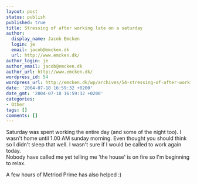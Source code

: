 ```yaml
---
layout: post
status: publish
published: true
title: Stressing of after working late on a saturday
author:
  display_name: Jacob Emcken
  login: je
  email: jacob@emcken.dk
  url: http://www.emcken.dk/
author_login: je
author_email: jacob@emcken.dk
author_url: http://www.emcken.dk/
wordpress_id: 54
wordpress_url: http://emcken.dk/wp/archives/54-stressing-of-after-working-late-on-a-saturday.html
date: '2004-07-18 16:59:32 +0200'
date_gmt: '2004-07-18 16:59:32 +0200'
categories:
- Other
tags: []
comments: []
---
```

<p>Saturday was spent working the entire day (and some of the night too). I wasn't home until 1.00 AM sunday morning. Even thought you should think so I didn't sleep that well. I wasn't sure if I would be called to work again today.<br />
Nobody have called me yet telling me 'the house' is on fire so I'm beginning to relax.</p>
<p>A few hours of Metriod Prime has also helped :)</p>

